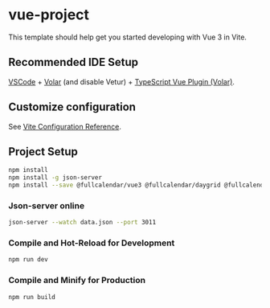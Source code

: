 # vue-project

This template should help get you started developing with Vue 3 in Vite.

## Recommended IDE Setup

[VSCode](https://code.visualstudio.com/) + [Volar](https://marketplace.visualstudio.com/items?itemName=Vue.volar) (and disable Vetur) + [TypeScript Vue Plugin (Volar)](https://marketplace.visualstudio.com/items?itemName=Vue.vscode-typescript-vue-plugin).

## Customize configuration

See [Vite Configuration Reference](https://vitejs.dev/config/).

## Project Setup

```sh
npm install
npm install -g json-server
npm install --save @fullcalendar/vue3 @fullcalendar/daygrid @fullcalendar/timegrid @fullcalendar/list @fullcalendar/interaction
```

### Json-server online

```sh
json-server --watch data.json --port 3011
```

### Compile and Hot-Reload for Development

```sh
npm run dev
```

### Compile and Minify for Production

```sh
npm run build
```
